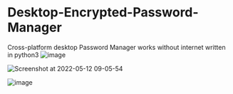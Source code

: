 # Desktop-Encrypted-Password-Manager
Cross-platform desktop Password Manager works without internet written in python3
![image](https://user-images.githubusercontent.com/73791462/170414434-dc2c138f-a5fa-46c7-bd50-ba3a39a305c2.png)

![Screenshot at 2022-05-12 09-05-54](https://user-images.githubusercontent.com/73791462/167987042-2aeff222-ecb8-4520-a1f1-960f8f823e15.png)

![image](https://user-images.githubusercontent.com/73791462/170412625-9a092add-5bd7-4abf-89a4-ef54004fd55a.png)
